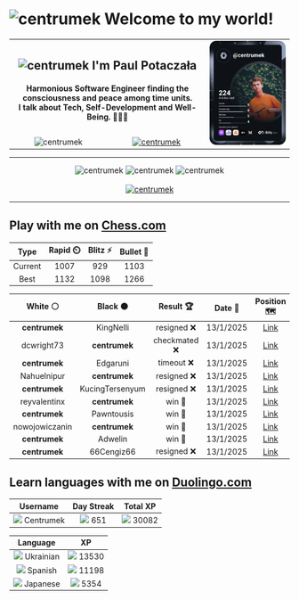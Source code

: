 <h1>
  <img
    src="https://emojis.slackmojis.com/emojis/images/1531849430/4246/blob-sunglasses.gif"
    width="30"
    alt="centrumek"
  />
  Welcome to my world!
</h1>

<table>
  <tbody>
    <tr>
      <td align="center" width="70%" colspan="2">
        <h2>
          <img
            src="https://raw.githubusercontent.com/MartinHeinz/MartinHeinz/master/wave.gif"
            width="30px"
            alt="centrumek"
          />
          I'm Paul Potaczała
        </h2>
        <h4>
          Harmonious Software Engineer finding the consciousness and peace among time units.
          <br/>
          I talk about Tech, Self-Development and Well-Being. 🌿🧘🚀
        </h4>
      </td>
      <td width="30%" rowspan="2">
        <a href="https://app.daily.dev/centrumek">
          <img
            src="./devcard.svg"
            alt="centrumek"
          />
        </a>
      </td>
    </tr>
    <tr align="center">
      <td>
        <img
          src="https://komarev.com/ghpvc/?username=centrumek&label=visitors&color=0e75b6&style=flat"
          alt="centrumek"
        >
      </td>
      <td>
        <a href="https://stackoverflow.com/users/14496012/centrumek">
          <img
            src="https://stackoverflow.com/users/flair/14496012.png?theme=dark"
            alt="centrumek"
          >
        </a>
      </td>
    </tr>
  </tbody>
</table>

---
<div align="center">
  <img 
    src="https://github-readme-stats.vercel.app/api?username=centrumek&show_icons=true&count_private=true&theme=dark&hide_border=true&hide=issues,contribs&bg_color=00000000"
    alt="centrumek"
  />
  <img
    src="https://github-readme-stats.vercel.app/api/top-langs/?username=centrumek&layout=compact&hide_border=true&theme=dark&bg_color=00000000&langs_count=6&exclude_repo=air-statistic-app"
    alt="centrumek"
  />
  <img 
    src="https://github-readme-streak-stats.herokuapp.com?user=centrumek&theme=dark&hide_border=true&background=FFFFFF00"
    alt="centrumek"
  />
  <br/>
  <br/>
  <a href="https://www.buymeacoffee.com/centrumek">
    <img
      src="https://cdn.buymeacoffee.com/buttons/v2/default-orange.png"
      height="50"
      width="210"
      alt="centrumek"
    />
  </a>
</div>

---

## Play with me on [Chess.com](https://www.chess.com/member/centrumek)

<div align="center">
<!--START_SECTION:chessStats-->
<!-- Automatically generated with https://github.com/Balastrong/chess-stats-action -->

| Type | Rapid ⏲️ | Blitz ⚡ | Bullet 🔫 |
|:---:|:---:|:---:|:---:|
| Current | 1007 | 929 | 1103 |
| Best | 1132 | 1098 | 1266 |

| White ⚪ | Black ⚫ | Result 🏆 | Date 📅 | Position 🗺️ | Type 🕕 |
|:---:|:---:|:---:|:---:|:---:|:---:|
| **centrumek** | KingNelli | resigned ❌ | 13/1/2025 | <a href="http://www.ee.unb.ca/cgi-bin/tervo/fen.pl?select=7r/pp3pk1/4p1p1/2n1PnP1/5P2/8/PPPB4/R3K2q w Q - 2 26">Link</a> | Bullet |
| dcwright73 | **centrumek** | checkmated ❌ | 13/1/2025 | <a href="http://www.ee.unb.ca/cgi-bin/tervo/fen.pl?select=r1br4/1p5p/4p3/p1p5/4Bp1P/5PkR/PPP1K1P1/6R1 b - - 1 25">Link</a> | Bullet |
| **centrumek** | Edgaruni | timeout ❌ | 13/1/2025 | <a href="http://www.ee.unb.ca/cgi-bin/tervo/fen.pl?select=8/1kp5/7p/1P2Q3/p1P1P2P/3P4/1R6/q1K5 w - - 5 37">Link</a> | Bullet |
| Nahuelnipur | **centrumek** | resigned ❌ | 13/1/2025 | <a href="http://www.ee.unb.ca/cgi-bin/tervo/fen.pl?select=4r1k1/6p1/5p1p/1N6/8/P2P1P1P/1PP2K2/R6R b - - 0 25">Link</a> | Bullet |
| **centrumek** | KucingTersenyum | resigned ❌ | 13/1/2025 | <a href="http://www.ee.unb.ca/cgi-bin/tervo/fen.pl?select=r4rk1/ppp2ppp/2p5/8/2P5/2K1P1P1/P4P1P/1b6 w - - 0 18">Link</a> | Bullet |
| reyvalentinx | **centrumek** | win 🥇 | 13/1/2025 | <a href="http://www.ee.unb.ca/cgi-bin/tervo/fen.pl?select=1k3r2/6pp/p2N4/1p2P3/3P4/2P4B/1P2Q1PP/2q3K1 w - - 2 31">Link</a> | Bullet |
| **centrumek** | Pawntousis | win 🥇 | 13/1/2025 | <a href="http://www.ee.unb.ca/cgi-bin/tervo/fen.pl?select=rq3r1k/pp1b1pQp/2p1pP2/4P2p/8/3B4/PPP2P2/R1B1K3 b Q - 3 19">Link</a> | Bullet |
| nowojowiczanin | **centrumek** | win 🥇 | 13/1/2025 | <a href="http://www.ee.unb.ca/cgi-bin/tervo/fen.pl?select=4R3/8/8/3kp3/7P/8/r5K1/8 w - - 1 41">Link</a> | Bullet |
| **centrumek** | Adwelin | win 🥇 | 13/1/2025 | <a href="http://www.ee.unb.ca/cgi-bin/tervo/fen.pl?select=5k2/3N1p2/p3p3/1p6/4p3/1r6/3RKPR1/r7 b - - 1 35">Link</a> | Bullet |
| **centrumek** | 66Cengiz66 | resigned ❌ | 13/1/2025 | <a href="http://www.ee.unb.ca/cgi-bin/tervo/fen.pl?select=r7/1p4kp/2np2p1/1p1bp1R1/3P4/2P5/PP3r2/2K5 w - - 0 23">Link</a> | Bullet |

<!--END_SECTION:chessStats-->
</div>

## Learn languages with me on [Duolingo.com](https://www.duolingo.com/profile/Centrumek)

<div align="center">
<!--START_SECTION:duolingoStats-->
<!-- Automatically generated with https://github.com/centrumek/duolingo-readme-stats-->

| Username | Day Streak | Total XP |
|:---:|:---:|:---:|
| <img src="https://raw.githubusercontent.com/centrumek/duolingo-readme-stats/main/assets/duolingo.png" height="12"> Centrumek | <img src="https://raw.githubusercontent.com/centrumek/duolingo-readme-stats/main/assets/streakinactive.svg" height="12"> 651 | <img src="https://raw.githubusercontent.com/centrumek/duolingo-readme-stats/main/assets/xp.svg" height="12"> 30082 | <img src="https://raw.githubusercontent.com/centrumek/duolingo-readme-stats/main/assets/xp.svg" height="12"> 0 |

| Language | XP |
|:---:|:---:|
| <img src="https://raw.githubusercontent.com/centrumek/duolingo-readme-stats/main/assets/langs/ukrainian.svg" height="12"> Ukrainian | <img src="https://raw.githubusercontent.com/centrumek/duolingo-readme-stats/main/assets/xp.svg" height="12"> 13530 |
| <img src="https://raw.githubusercontent.com/centrumek/duolingo-readme-stats/main/assets/langs/spanish.svg" height="12"> Spanish | <img src="https://raw.githubusercontent.com/centrumek/duolingo-readme-stats/main/assets/xp.svg" height="12"> 11198 |
| <img src="https://raw.githubusercontent.com/centrumek/duolingo-readme-stats/main/assets/langs/japanese.svg" height="12"> Japanese | <img src="https://raw.githubusercontent.com/centrumek/duolingo-readme-stats/main/assets/xp.svg" height="12"> 5354 |

<!--END_SECTION:duolingoStats-->
</div>
<!--
**centrumek/centrumek** is a ✨ _special_ ✨ repository because its `README.md` (this file) appears on your GitHub profile.

Here are some ideas to get you started:

- 🔭 I’m currently working on ...
- 🌱 I’m currently learning ...
- 👯 I’m looking to collaborate on ...
- 🤔 I’m looking for help with ...
- 💬 Ask me about ...
- 📫 How to reach me: ...
- 😄 Pronouns: ...
- ⚡ Fun fact: ...
-->
